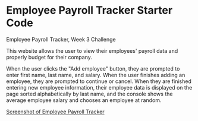 # Employee Payroll Tracker Starter Code
Employee Payroll Tracker, Week 3 Challenge

This website allows the user to view their employees' payroll data and properly budget for their company.

When the user clicks the "Add employee" button, they are prompted to enter first name, last name, and salary. When the user finishes adding an employee, they are prompted to continue or cancel. When they are finished entering new employee information, their employee data is displayed on the page sorted alphabetically by last name, and the console shows the average employee salary and chooses an employee at random. 

[Screenshot of Employee Payroll Tracker](./develop/screenshot_employee_payroll.JPG)